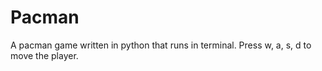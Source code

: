 Pacman
======

A pacman game written in python that runs in terminal. Press w, a, s, d to move the player.
